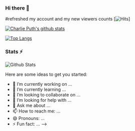 ### Hi there 👋
#refreshed my account and my new viewers counts
[![Hits](https://hits.seeyoufarm.com/api/count/incr/badge.svg?url=https%3A%2F%2Fgithub.com%2F%2520PerU-MoNsteR&count_bg=%2379C83D&title_bg=%23555555&icon=&icon_color=%23E7E7E7&title=viewers&edge_flat=false)]

[![Charlie Puth's github stats](https://github-readme-stats.vercel.app/api?username=PerU-MoNsteR&show_icons=true&theme=dark&count_private=true)](https://github.com/PerU-MoNsteR)


[![Top Langs](https://github-readme-stats.vercel.app/api/top-langs/?username=PerU-MoNsteR&layout=compact&theme=cobalt)](https://github.com/PerU-MoNsteR)



### Stats ⚡️

![Github Stats](https://github-readme-stats.vercel.app/api?username=PerU-MoNsteR&show_icons=true&title_color=333&icon_color=333&include_all_commits=true&theme=dark&cache_seconds=86400)


Here are some ideas to get you started:

- 🔭 I’m currently working on ...
- 🌱 I’m currently learning ...
- 👯 I’m looking to collaborate on ...
- 🤔 I’m looking for help with ...
- 💬 Ask me about ...
- 📫 How to reach me: ...
- 😄 Pronouns: ...
- ⚡ Fun fact: ...
-->
